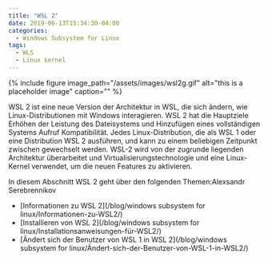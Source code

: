 ```yaml
---
title: "WSL 2"
date: 2019-06-13T15:34:30-04:00
categories:
  - Windows Subsystem for Linux
tags:
  - WLS
  - Linux kernel
---
```

{% include figure image_path="/assets/images/wsl2g.gif" alt="this is a placeholder image" caption="" %}

WSL 2 ist eine neue Version der Architektur in WSL, die sich ändern, wie Linux-Distributionen mit Windows interagieren. WSL 2 hat die Hauptziele Erhöhen der Leistung des Dateisystems und Hinzufügen eines vollständigen Systems Aufruf Kompatibilität. Jedes Linux-Distribution, die als WSL 1 oder eine Distribution WSL 2 ausführen, und kann zu einem beliebigen Zeitpunkt zwischen gewechselt werden. WSL-2 wird von der zugrunde liegenden Architektur überarbeitet und Virtualisierungstechnologie und eine Linux-Kernel verwendet, um die neuen Features zu aktivieren.

In diesem Abschnitt WSL 2 geht über den folgenden Themen:Alexsandr Serebrennikov

   * [Informationen zu WSL 2](/blog/windows subsystem for linux/Informationen-zu-WSL2/)
   * [Installieren von WSL 2](/blog/windows subsystem for linux/Installationsanweisungen-für-WSL2/)
   * [Ändert sich der Benutzer von WSL 1 in WSL 2](/blog/windows subsystem for linux/Ändert-sich-der-Benutzer-von-WSL-1-in-WSL2/)
  
